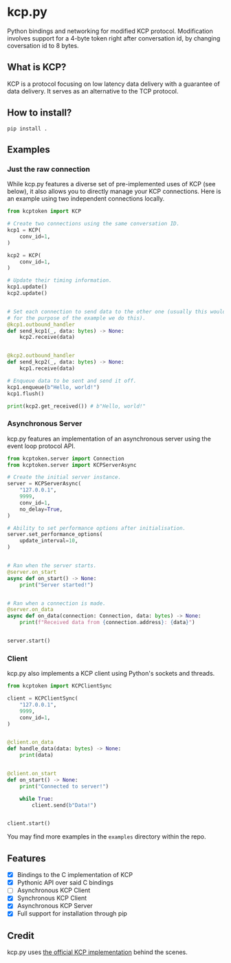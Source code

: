 # kcp.py
Python bindings and networking for modified KCP protocol. Modification involves support for a 4-byte token right after conversation id, by changing coversation id to 8 bytes.

## What is KCP?
KCP is a protocol focusing on low latency data delivery with a guarantee of data delivery. It serves as an alternative to the TCP protocol.

## How to install?
`pip install .`

## Examples
### Just the raw connection
While kcp.py features a diverse set of pre-implemented uses of KCP (see below), it also allows you to directly manage your KCP connections.
Here is an example using two independent connections locally.
```py
from kcptoken import KCP

# Create two connections using the same conversation ID.
kcp1 = KCP(
    conv_id=1,
)

kcp2 = KCP(
    conv_id=1,
)

# Update their timing information.
kcp1.update()
kcp2.update()


# Set each connection to send data to the other one (usually this would go through some network layer, but
# for the purpose of the example we do this).
@kcp1.outbound_handler
def send_kcp1(_, data: bytes) -> None:
    kcp2.receive(data)


@kcp2.outbound_handler
def send_kcp2(_, data: bytes) -> None:
    kcp1.receive(data)

# Enqueue data to be sent and send it off.
kcp1.enqueue(b"Hello, world!")
kcp1.flush()

print(kcp2.get_received()) # b"Hello, world!"
```

### Asynchronous Server
kcp.py features an implementation of an asynchronous server using the event loop protocol API.
```py
from kcptoken.server import Connection
from kcptoken.server import KCPServerAsync

# Create the initial server instance.
server = KCPServerAsync(
    "127.0.0.1",
    9999,
    conv_id=1,
    no_delay=True,
)

# Ability to set performance options after initialisation.
server.set_performance_options(
    update_interval=10,
)


# Ran when the server starts.
@server.on_start
async def on_start() -> None:
    print("Server started!")


# Ran when a connection is made.
@server.on_data
async def on_data(connection: Connection, data: bytes) -> None:
    print(f"Received data from {connection.address}: {data}")


server.start()
```

### Client
kcp.py also implements a KCP client using Python's sockets and threads.
```py
from kcptoken import KCPClientSync

client = KCPClientSync(
    "127.0.0.1",
    9999,
    conv_id=1,
)


@client.on_data
def handle_data(data: bytes) -> None:
    print(data)


@client.on_start
def on_start() -> None:
    print("Connected to server!")

    while True:
        client.send(b"Data!")


client.start()
```

You may find more examples in the `examples` directory within the repo.

## Features
- [x] Bindings to the C implementation of KCP
- [x] Pythonic API over said C bindings
- [ ] Asynchronous KCP Client
- [x] Synchronous KCP Client
- [x] Asynchronous KCP Server
- [x] Full support for installation through pip

## Credit
kcp.py uses [the official KCP implementation](https://github.com/skywind3000/kcp) behind the scenes.
